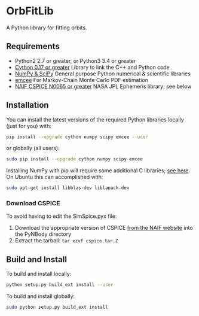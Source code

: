 OrbFitLib
=========

A Python library for fitting orbits.

## Requirements

* Python2 2.7 or greater, or Python3 3.4 or greater
* [Cython 0.17 or greater](http://cython.org) Library to link the C++ and Python code
* [NumPy & SciPy](http://www.numpy.org) General purpose Python numerical & scientific libraries
* [emcee](http://dan.iel.fm/emcee/current) For Markov-Chain Monte Carlo PDF estimation
* [NAIF CSPICE N0065 or greater](http://naif.jpl.nasa.gov/naif/index.html) NASA JPL Ephemeris library; see below

## Installation

You can install the latest versions of the required Python libraries locally (just for you) with:

```bash
pip install --upgrade cython numpy scipy emcee --user
```

or globally (all users):

```bash
sudo pip install --upgrade cython numpy scipy emcee
```

Installing NumPy with pip will require some additional C libraries; [see here](http://www.scipy.org/install.html). On Ubuntu this can accomplished with:

```bash
sudo apt-get install libblas-dev liblapack-dev
```

### Download CSPICE 

To avoid having to edit the SimSpice.pyx file:

1. Download the appropriate version of CSPICE [from the NAIF website](http://naif.jpl.nasa.gov/naif/toolkit_C.html) into the PyNBody directory
2. Extract the tarball: `tar xzvf cspice.tar.Z`

## Build and Install

To build and install locally:

```bash
python setup.py build_ext install --user
```

To build and install globally:

```bash
sudo python setup.py build_ext install
```
